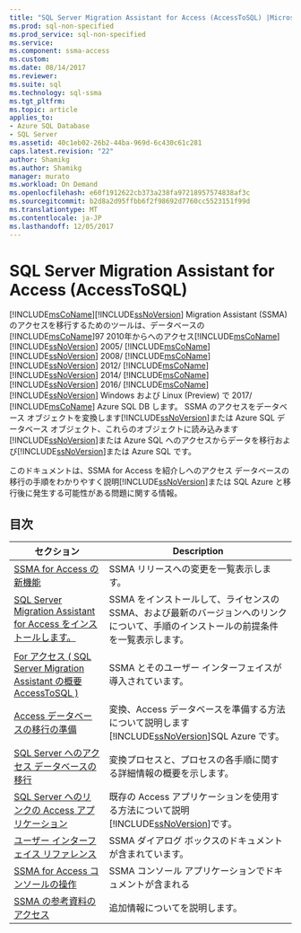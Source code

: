```yaml
---
title: "SQL Server Migration Assistant for Access (AccessToSQL) |Microsoft ドキュメント"
ms.prod: sql-non-specified
ms.prod_service: sql-non-specified
ms.service: 
ms.component: ssma-access
ms.custom: 
ms.date: 08/14/2017
ms.reviewer: 
ms.suite: sql
ms.technology: sql-ssma
ms.tgt_pltfrm: 
ms.topic: article
applies_to:
- Azure SQL Database
- SQL Server
ms.assetid: 40c1eb02-26b2-44ba-969d-6c430c61c281
caps.latest.revision: "22"
author: Shamikg
ms.author: Shamikg
manager: murato
ms.workload: On Demand
ms.openlocfilehash: e60f1912622cb373a238fa97218957574838af3c
ms.sourcegitcommit: b2d8a2d95ffbb6f2f98692d7760cc5523151f99d
ms.translationtype: MT
ms.contentlocale: ja-JP
ms.lasthandoff: 12/05/2017
---
```

# <a name="sql-server-migration-assistant-for-access-accesstosql"></a>SQL Server Migration Assistant for Access (AccessToSQL)
[!INCLUDE[msCoName](../../includes/msconame_md.md)][!INCLUDE[ssNoVersion](../../includes/ssnoversion_md.md)] Migration Assistant (SSMA) のアクセスを移行するためのツールは、データベースの[!INCLUDE[msCoName](../../includes/msconame_md.md)]97 2010年からへのアクセス[!INCLUDE[msCoName](../../includes/msconame_md.md)] [!INCLUDE[ssNoVersion](../../includes/ssnoversion_md.md)] 2005/ [!INCLUDE[msCoName](../../includes/msconame_md.md)] [!INCLUDE[ssNoVersion](../../includes/ssnoversion_md.md)] 2008/ [!INCLUDE[msCoName](../../includes/msconame_md.md)] [!INCLUDE[ssNoVersion](../../includes/ssnoversion_md.md)] 2012/ [!INCLUDE[msCoName](../../includes/msconame_md.md)] [!INCLUDE[ssNoVersion](../../includes/ssnoversion_md.md)] 2014/ [!INCLUDE[msCoName](../../includes/msconame_md.md)] [!INCLUDE[ssNoVersion](../../includes/ssnoversion_md.md)] 2016/ [!INCLUDE[msCoName](../../includes/msconame_md.md)] [!INCLUDE[ssNoVersion](../../includes/ssnoversion_md.md)] Windows および Linux (Preview) で 2017/ [!INCLUDE[msCoName](../../includes/msconame_md.md)] Azure SQL DB します。 SSMA のアクセスをデータベース オブジェクトを変換します[!INCLUDE[ssNoVersion](../../includes/ssnoversion_md.md)]または Azure SQL データベース オブジェクト、これらのオブジェクトに読み込みます[!INCLUDE[ssNoVersion](../../includes/ssnoversion_md.md)]または Azure SQL へのアクセスからデータを移行および[!INCLUDE[ssNoVersion](../../includes/ssnoversion_md.md)]または Azure SQL です。  
  
このドキュメントは、SSMA for Access を紹介しへのアクセス データベースの移行の手順をわかりやすく説明[!INCLUDE[ssNoVersion](../../includes/ssnoversion_md.md)]または SQL Azure と移行後に発生する可能性がある問題に関する情報。  
  
## <a name="contents"></a>目次  
  
|セクション|Description|  
|-----------|---------------|  
|[SSMA for Access の新機能](http://msdn.microsoft.com/en-us/a24d3fc0-6911-4bfa-828a-197abf222e02)|SSMA リリースへの変更を一覧表示します。|  
|[SQL Server Migration Assistant for Access をインストールします。](http://msdn.microsoft.com/en-us/dd50eebd-75df-4e0d-8c4d-88b511aae4c7)|SSMA をインストールして、ライセンスの SSMA、および最新のバージョンへのリンクについて、手順のインストールの前提条件を一覧表示します。|  
|[For アクセス &#40; SQL Server Migration Assistant の概要AccessToSQL &#41;](../../ssma/access/getting-started-with-sql-server-migration-assistant-for-access-accesstosql.md)|SSMA とそのユーザー インターフェイスが導入されています。|  
|[Access データベースの移行の準備](http://msdn.microsoft.com/en-us/9b80a9e0-08e7-4b4d-b5ec-cc998d3f5114)|変換、Access データベースを準備する方法について説明します[!INCLUDE[ssNoVersion](../../includes/ssnoversion_md.md)]SQL Azure です。|  
|[SQL Server へのアクセス データベースの移行](http://msdn.microsoft.com/en-us/76a3abcf-2998-4712-9490-fe8d872c89ca)|変換プロセスと、プロセスの各手順に関する詳細情報の概要を示します。|  
|[SQL Server へのリンクの Access アプリケーション](http://msdn.microsoft.com/en-us/82374ad2-7737-4164-a489-13261ba393d4)|既存の Access アプリケーションを使用する方法について説明[!INCLUDE[ssNoVersion](../../includes/ssnoversion_md.md)]です。|  
|[ユーザー インターフェイス リファレンス](http://msdn.microsoft.com/en-us/af24c303-4a41-449b-9c86-d6558a97e839)|SSMA ダイアログ ボックスのドキュメントが含まれています。|  
|[SSMA for Access コンソールの操作](http://msdn.microsoft.com/en-us/ef94e843-9f88-45a2-86c4-a0af268738c4)|SSMA コンソール アプリケーションでドキュメントが含まれる|  
|[SSMA の参考資料のアクセス](http://go.microsoft.com/fwlink/?LinkID=708538&clcid=0x409)|追加情報についてを説明します。|  
  
